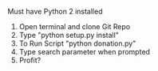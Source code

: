 Must have Python 2 installed
1. Open terminal and clone Git Repo
2. Type "python setup.py install"
3. To Run Script "python donation.py"
4. Type search parameter when prompted
5. Profit?
